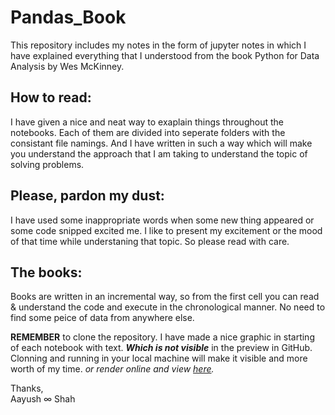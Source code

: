 # Pandas_Book
This repository includes my notes in the form of jupyter notes in which I have explained everything that I understood from the book Python for Data Analysis by Wes McKinney.

## How to read: 
I have given a nice and neat way to exaplain things throughout the notebooks. Each of them are divided into seperate folders with the consistant file namings. And I have written in such a way which will make you understand the approach that I am taking to understand the topic of solving problems.

## Please, pardon my dust:
I have used some inappropriate words when some new thing appeared or some code snipped excited me. I like to present my excitement or the mood of that time while understaning that topic. So please read with care.

## The books:
Books are written in an incremental way, so from the first cell you can read & understand the code and execute in the chronological manner. No need to find some peice of data from anywhere else.

**REMEMBER** to clone the repository. I have made a nice graphic in starting of each notebook with text. ***Which is not visible*** in the preview in GitHub. Clonning and running in your local machine will make it visible and more worth of my time. *or render online and view [here](https://nbviewer.jupyter.org/github/AayushSameerShah/Pandas_Book/tree/main/).*

Thanks, <br>
Aayush ∞ Shah

